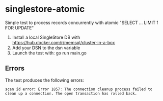 # singlestore-atomic

Simple test to process records concurrently with atomic "SELECT ... LIMIT 1 FOR UPDATE"

1. Install a local SingleStore DB with https://hub.docker.com/r/memsql/cluster-in-a-box
2. Add your DSN to the dsn variable
3. Launch the test with: go run main.go

## Errors

The test produces the following errors:

`scan id error: Error 1857: The connection cleanup process failed to clean up a connection. The open transaction has rolled back.`



